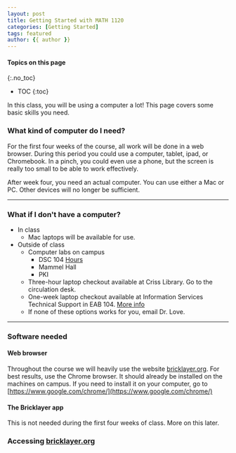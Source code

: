 ```yaml
---
layout: post
title: Getting Started with MATH 1120
categories: [Getting Started]
tags: featured
author: {{ author }}
---
```


#### Topics on this page
{:.no_toc}
* TOC
{:toc}

In this class, you will be using a computer a lot!  This page covers some basic skills you need.

### What kind of computer do I need?
For the first four weeks of the course, all work will be done in a web browser. During this period you could use a computer, tablet, ipad, or Chromebook. In a pinch, you could even use a phone, but the screen is really too small to be able to work effectively.

After week four, you need an actual computer.  You can use either a Mac or PC. Other devices will no longer be sufficient.

***
### What if I don't have a computer?
- In class
    - Mac laptops will be available for use.
- Outside of class
   - Computer labs on campus
      - DSC 104 [Hours](https://www.unomaha.edu/information-technology-services/labs-and-classrooms/labs-and-kiosks.php)
      - Mammel Hall
      - PKI
   - Three-hour laptop checkout available at Criss Library. Go to the circulation desk.
   - One-week laptop checkout available at Information Services Technical Support in EAB 104. [More info](https://www.unomaha.edu/information-technology-services/software-and-hardware/checkout/student-checkout.php)
   - If none of these options works for you, email Dr. Love.

***
### Software needed

#### Web browser
Throughout the course we will heavily use the website [bricklayer.org](https://bricklayer.org). For best results, use the Chrome browser. It should already be installed on the machines on campus. If you need to install it on your computer, go to [https://www.google.com/chrome/](https://www.google.com/chrome/)

#### The Bricklayer app
This is not needed during the first four weeks of class. More on this later.


### Accessing [bricklayer.org](https://bricklayer.org)
